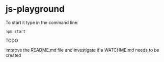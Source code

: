 # js-playground
To start it type in the command line:
```
npm start
```
TODO

improve the README.md file and investigate if a WATCHME.md needs to be created
